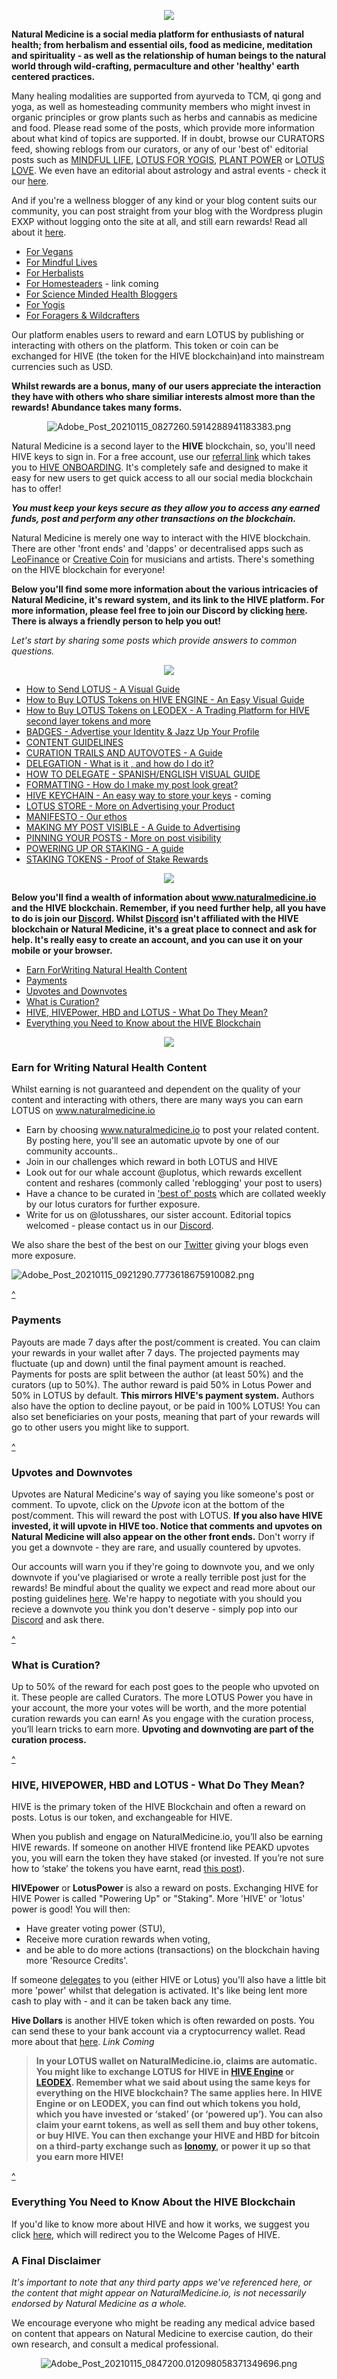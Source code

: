 
<div style="text-align: center;">

![](https://i.imgur.com/nxeSc65.png)
</div>

**Natural Medicine is a social media platform for enthusiasts of natural health; from herbalism and essential oils, food as medicine, meditation and spirituality - as well as the relationship of human beings to the natural world through wild-crafting, permaculture and other 'healthy' earth centered practices.**

Many healing modalities are supported from ayurveda to TCM, qi gong and yoga, as well as homesteading community members who might invest in organic principles or grow plants such as herbs and cannabis as medicine and food. Please read some of the posts, which provide more information about what kind of topics are supported. If in doubt, browse our CURATORS feed, showing reblogs from our curators, or any of our 'best of' editorial posts such as [MINDFUL LIFE](https://www.naturalmedicine.io/hive-120078/@naturalmedicine/mindful-life-curation-patterns-health-habits-food), [LOTUS FOR YOGIS](https://www.naturalmedicine.io/hive-120078/@lotusshares/mudras-outdoor-yoga-trikonasana-and-more), [PLANT POWER](https://www.naturalmedicine.io/hive-120078/@naturalmedicine/happy-plantbased-new-year-tamarind-rice-soul-food-khmer-snacks-sushi-and-more) or [LOTUS LOVE](https://www.naturalmedicine.io/hive-120078/@naturalmedicine/lotus-love-sunday-editorial-let-your-healing-bring-out-the-warrior-in-you). We even have an editorial about astrology and astral events - check it our [here](https://www.naturalmedicine.io/hive-120078/@lotusshares/orrery-astrology-eclipse-conjunction-saturn-jupiter-sun-moon). 

And if you're a wellness blogger of any kind or your blog content suits our community, you can post straight from your blog with the Wordpress plugin EXXP without logging onto the site at all, and still earn rewards! Read all about it [here](https://peakd.com/hive-120078/@lotusshares/exxp-plug-in-posting-straight-from-your-blog-to-hive-and-naturalmedicine-io). 

- [For Vegans](https://peakd.com/hive-120078/@lotusshares/want-to-earn-for-your-vegan-content) 
- [For Mindful Lives](https://peakd.com/hive-120078/@lotusshares/get-the-earnings-flowing-with-spiritual-and-mindful-content)
- [For Herbalists](https://peakd.com/hive-120078/@lotusshares/medicine-for-the-people-why-i-get-buzzed-about-lotus-want-to-earn-from-your-own-plant-medicine-content)
- [For Homesteaders]() - link coming
- [For Science Minded Health Bloggers](https://peakd.com/hive-120078/@lotusshares/are-you-a-naturopath-a-researcher-a-scientist-or-just-appreciate-the-more-scientific-based-writing-on-health-subjects-from) 
- [For Yogis](https://www.naturalmedicine.io/yoga/@naturalmedicine/get-paid-instantly-for-writing-about-yoga)
- [For Foragers & Wildcrafters](https://peakd.com/hive-120078/@lotusshares/earn-for-your-wildcrafting-foraging-funghi-and-mushroom-content-with-natural-medicine)

Our platform enables users to reward and earn LOTUS by publishing or interacting with others on the platform. This token or coin can be exchanged for HIVE (the token for the HIVE blockchain)and into mainstream currencies such as USD.

**Whilst rewards are a bonus, many of our users appreciate the interaction they have with others who share similiar interests almost more than the rewards! Abundance takes many forms.**

<div style="text-align: center;">

![Adobe_Post_20210115_0827260.5914288941183383.png](https://files.peakd.com/file/peakd-hive/riverflows/9EBLpnB9-Adobe_Post_20210115_0827260.5914288941183383.png)

</div>

Natural Medicine is a second layer to the **HIVE** blockchain, so, you'll need HIVE keys to sign in. For a free account, use our [referral link](https://hiveonboard.com?ref=naturalmedicine) which takes you to [HIVE ONBOARDING](https://hiveonboard.com/). It's completely safe and designed to make it easy for new users to get quick access to all our social media blockchain has to offer! 

***You must keep your keys secure as they allow you to access any earned funds, post and perform any other transactions on the blockchain.***

Natural Medicine is merely one way to interact with the HIVE blockchain. There are other 'front ends' and 'dapps' or decentralised apps such as [LeoFinance](https://leofinance.io/) or [Creative Coin](https://www.creativecoin.xyz/created) for musicians and artists. There's something on the HIVE blockchain for everyone!

**Below you'll find some more information about the various intricacies of Natural Medicine, it's reward system, and its link to the HIVE platform. For more information, please feel free to join our Discord by clicking [here](https://discord.gg/2pwc5Gf). There is always a friendly person to help you out!**

*Let's start by sharing some posts which provide answers to common questions.*

<div style="text-align: center;">

![](https://i.imgur.com/KhNtxcJ.png)

</div>

- [How to Send LOTUS - A Visual Guide](https://naturalmedicine.io/hive-120078/@lotusshares/a-pictorial-guide-to-sending-burning-hive-engine-tokens)
- [How to Buy LOTUS Tokens on HIVE ENGINE - An Easy Visual Guide](https://peakd.com/hive-120078/@lotusshares/a-guided-tutorial-on-how-to-buy-lotus-tokens)
- [How to Buy LOTUS Tokens on LEODEX - A Trading Platform for HIVE second layer tokens and more](https://www.naturalmedicine.io/hive-167922/@lotusshares/how-to-buy-lotus-on-leodex-a-visual-guide-for-newbies-to-token-buying)
- [BADGES - Advertise your Identity & Jazz Up Your Profile](https://naturalmedicine.io/naturalmedicine/@riverflows/want-a-badge-next-to-your-user-name-on-naturalmedicine-io-advertise-your-gig-business-blog-or-identity)
- [CONTENT GUIDELINES](https://www.naturalmedicine.io/naturalmedicine/@naturalmedicine/standards-for-content-and-a-little-note-about-rewards-and-downvotes)
- [CURATION TRAILS AND AUTOVOTES - A Guide](https://naturalmedicine.io/naturalmedicine/@naturalmedicine/how-to-follow-a-trail-and-set-automatic-upvotes-for-your-favourite-curators-and-users)
- [DELEGATION  - What is it , and how do I do it?](https://www.naturalmedicine.io/hive-120078/@naturalmedicine/delegations-enabled-for-natural-medicine-tribe)
- [HOW TO DELEGATE - SPANISH/ENGLISH VISUAL GUIDE](https://naturalmedicine.io/hive-120078/@lotusshares/como-delegar-una-guia-visual-how-to-delegate-a-visual-guide)
- [FORMATTING - How do I make my post look great?](https://www.naturalmedicine.io/naturalmedicine/@naturalmedicine/formatting-tips-plus-post-your-code-to-win)
- [HIVE KEYCHAIN - An easy way to store your keys]() - coming
- [LOTUS STORE - More on Advertising your Product](https://www.naturalmedicine.io/naturalmedicine/@naturalmedicine/introducing-potential-use-case-tags-and-lotus-store)
- [MANIFESTO - Our ethos](https://www.naturalmedicine.io/naturalmedicine/@naturalmedicine/the-natural-medicine-manifesto-complete-summary)
- [MAKING MY POST VISIBLE - A Guide to Advertising](https://www.naturalmedicine.io/naturalmedicine/@naturalmedicine/promoted-and-pinned-posts-advertise-your-project-product-or-passion)
- [PINNING YOUR POSTS - More on post visibility](https://www.naturalmedicine.io/naturalmedicine/@naturalmedicine/promoted-and-pinned-posts-advertise-your-project-product-or-passion)
- [POWERING UP OR STAKING - A guide](https://www.naturalmedicine.io/tokens/@naturalmedicine/how-to-stake-power-up-your-lotus-coin)
- [STAKING TOKENS - Proof of Stake Rewards](https://www.naturalmedicine.io/naturalmedicine/@naturalmedicine/earn-lotus-through-staking-lotus-introducing-proof-of-stake-pos)

<div style="text-align: center;">

![](https://i.imgur.com/KhNtxcJ.png)

</div>

**Below you'll find a wealth of information about www.naturalmedicine.io and the HIVE blockchain. Remember, if you need further help, all you have to do is join our [Discord](https://discord.gg/2pwc5Gf). Whilst [Discord](https://discord.gg/2pwc5Gf) isn't affiliated with the HIVE blockchain or Natural Medicine, it's a great place to connect and ask for help. It's really easy to create an account, and you can use it on your mobile or your browser.**

- <a href="#Earn_For_Writing_Natural_Health Content">Earn ForWriting Natural Health Content</a>
- <a href="#Payments">Payments</a>
- <a href="#Upvotes_and_Downvotes">Upvotes and Downvotes</a>
- <a href="#What_is_Curation?">What is Curation?</a>
- <a href="Hive,_HIVEPOWER,_ HBD_and_Lotus_-What_do_They_ Mean?">HIVE, HIVEPower, HBD and LOTUS - What Do They Mean?</a> 
- <a href="Everything_You_Need_to_Know_about_the_HIVE_Blockchain"> Everything you Need to Know about the HIVE Blockchain</a>

<div style="text-align: center;">

![](https://i.imgur.com/KhNtxcJ.png)

</div>

### <span id="Earn for Writing Natural Health Content">Earn for Writing Natural Health Content</span>

Whilst earning is not guaranteed and dependent on the quality of your content and interacting with others, there are many ways you can earn LOTUS on www.naturalmedicine.io

- Earn by choosing www.naturalmedicine.io to post your related content. By posting here, you'll see an automatic upvote by one of our community accounts.. 
- Join in our challenges which reward in both LOTUS and HIVE
- Look out for our whale account @uplotus, which rewards excellent content and reshares (commonly called 'reblogging' your post to users) 
- Have a chance to be curated in ['best of' posts](https://www.naturalmedicine.io/naturalmedicine/@naturalmedicine/a-collection-of-best-natural-health-posts-curation-71) which are collated weekly by our lotus curators for further exposure. 
- Write for us on @lotusshares, our sister account. Editorial topics welcomed - please contact us in our [Discord](). 


</div>

We also share the best of the best on our [Twitter](https://twitter.com/Lotus_Medicine) giving your blogs even more exposure. 

![Adobe_Post_20210115_0921290.7773618675910082.png](https://files.peakd.com/file/peakd-hive/riverflows/ed1VyRAD-Adobe_Post_20210115_0921290.7773618675910082.png)

<a href="#Table_of_Contents">^</a>

### <span id="Payments">Payments</span>

Payouts are made 7 days after the post/comment is created. You can claim your rewards in your wallet after 7 days. The projected payments may fluctuate (up and down) until the final payment amount is reached. Payments for posts are split between the author (at least 50%) and the curators (up to 50%). The author reward is paid 50% in Lotus Power and 50% in LOTUS by default. **This mirrors HIVE's payment system.** Authors also have the option to decline payout, or be paid in 100% LOTUS! You can also set beneficiaries on your posts, meaning that part of your rewards will go to other users you might like to support.

<a href="#Table_of_Contents">^</a>

### <span id="Upvotes_and_Downvotes">Upvotes and Downvotes</span>

Upvotes are Natural Medicine's way of saying you like someone's post or comment. To upvote, click on the *Upvote* icon at the bottom of the post/comment. This will reward the post with LOTUS. **If you also have HIVE invested, it will upvote in HIVE too. Notice that comments and upvotes on Natural Medicine will also appear on the other front ends.** Don't worry if you get a downvote - they are rare, and usually countered by upvotes. 

Our accounts will warn you if they're going to downvote you, and we only downvote if you've plagiarised or wrote a really terrible post just for the rewards! Be mindful about the quality we expect and read more about our posting guidelines [here](https://www.naturalmedicine.io/naturalmedicine/@naturalmedicine/standards-for-content-and-a-little-note-about-rewards-and-downvotes). We're happy to negotiate with you should you recieve a downvote you think you don't deserve - simply pop into our [Discord](https://discord.gg/2pwc5Gf) and ask there.

<a href="#Table_of_Contents">^</a>

### <span id="What_Is_Curation?">What is Curation?</span>

Up to 50% of the reward for each post goes to the people who upvoted on it. These people are called Curators. The more LOTUS Power you have in your account, the more your votes will be worth, and the more potential curation rewards you can earn! As you engage with the curation process, you’ll learn tricks to earn more. **Upvoting and downvoting are part of the curation process.**

<a href="#Table_of_Contents">^</a>

### <span id="HIVE,_HIVEpower,_ HBD_and_Lotus_-What_do_They_ Mean?">HIVE, HIVEPOWER, HBD and LOTUS - What Do They Mean?</span>

HIVE is the primary token of the HIVE Blockchain and often a reward on posts. Lotus is our token, and exchangeable for HIVE. 

When you publish and engage on NaturalMedicine.io, you’ll also be earning HIVE rewards. If someone on another HIVE frontend like PEAKD upvotes you, you will earn the token they have staked (or invested. If you’re not sure how to ‘stake’ the tokens you have earnt, read [this post](https://www.naturalmedicine.io/tokens/@naturalmedicine/how-to-stake-power-up-your-lotus-coin)).

**HIVEpower** or **LotusPower** is also a reward on posts. Exchanging HIVE for HIVE Power is called "Powering Up" or "Staking". More 'HIVE' or 'lotus' power is good! You will then: 

- Have greater voting power (STU),
- Receive more curation rewards when voting,
- and be able to do more actions (transactions) on the blockchain having more 'Resource Credits'. 

If someone [delegates](https://naturalmedicine.io/hive-120078/@naturalmedicine/delegations-enabled-for-natural-medicine-tribe) to you (either HIVE or Lotus) you'll also have a little bit more 'power' whilst that delegation is activated. It's like being lent more cash to play with - and it can be taken back any time. 

**Hive Dollars** is another HIVE token which is often rewarded on posts. You can send these to your bank account via a cryptocurrency wallet. Read more about that [here](). *Link Coming*

>**In your LOTUS wallet on NaturalMedicine.io, claims are automatic. You might like to exchange LOTUS for HIVE in [HIVE Engine](https://hive-engine.com/?p=balances&a=lotuscoin) or [LEODEX](https://leodex.io/market/LOTUS). Remember what we said about using the same keys for everything on the HIVE blockchain? The same applies here. In HIVE Engine or on LEODEX, you can find out which tokens you hold, which you have invested or ‘staked’ (or ‘powered up’). You can also claim your earnt tokens, as well as sell them and buy other tokens, or buy HIVE. You can then exchange your HIVE and HBD for bitcoin on a third-party exchange such as [Ionomy](https://ionomy.com/), or power it up so that you earn more HIVE!**

<a href="#Table_of_Contents">^</a>

### <span id="Everything_You_Need_to_Know-About_the_HIVEblockchain">Everything You Need to Know About the HIVE Blockchain</span>

If you'd like to know more about HIVE and how it works, we suggest you click [here](https://hive.blog/welcome), which will redirect you to the Welcome Pages of HIVE.

### A Final Disclaimer

*It's important to note that any third party apps we've referenced here, or the content that might appear on NaturalMedicine.io, is not necessarily endorsed by Natural Medicine as a whole.* 

We encourage everyone who might be reading any medical advice based on content that appears on Natural Medicine to exercise caution, do their own research, and consult a medical professional. 

<div style="text-align: center;">

![Adobe_Post_20210115_0847200.012098058371349696.png](https://files.peakd.com/file/peakd-hive/riverflows/dWpcUOJd-Adobe_Post_20210115_0847200.012098058371349696.png)

</div>
